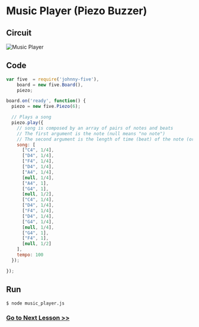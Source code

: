 # Music Player (Piezo Buzzer)

## Circuit

![Music Player](http://i.imgur.com/1zWACEl.png)

## Code

``` js
var five  = require('johnny-five'),
    board = new five.Board(),
    piezo;

board.on('ready', function() {
  piezo = new five.Piezo(6);

  // Plays a song
  piezo.play({
    // song is composed by an array of pairs of notes and beats
    // The first argument is the note (null means "no note")
    // The second argument is the length of time (beat) of the note (or non-note)
    song: [
      ["C4", 1/4],
      ["D4", 1/4],
      ["F4", 1/4],
      ["D4", 1/4],
      ["A4", 1/4],
      [null, 1/4],
      ["A4", 1],
      ["G4", 1],
      [null, 1/2],
      ["C4", 1/4],
      ["D4", 1/4],
      ["F4", 1/4],
      ["D4", 1/4],
      ["G4", 1/4],
      [null, 1/4],
      ["G4", 1],
      ["F4", 1],
      [null, 1/2]
    ],
    tempo: 100
  });

});
```

## Run

```
$ node music_player.js
```

### [Go to Next Lesson >>](../switch/)
